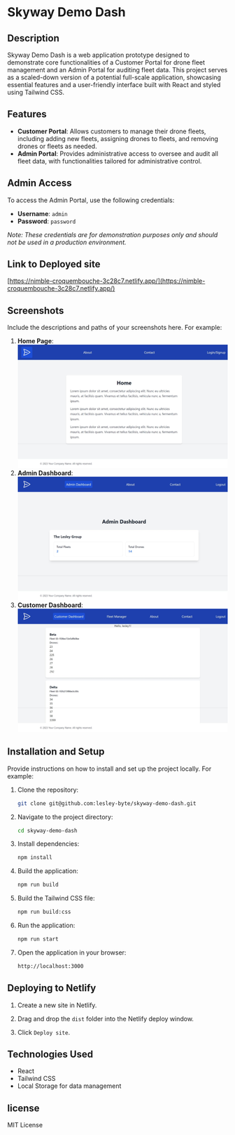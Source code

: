 # Skyway Demo Dash

## Description

Skyway Demo Dash is a web application prototype designed to demonstrate core functionalities of a Customer Portal for drone fleet management and an Admin Portal for auditing fleet data. This project serves as a scaled-down version of a potential full-scale application, showcasing essential features and a user-friendly interface built with React and styled using Tailwind CSS.

## Features

- **Customer Portal**: Allows customers to manage their drone fleets, including adding new fleets, assigning drones to fleets, and removing drones or fleets as needed.
- **Admin Portal**: Provides administrative access to oversee and audit all fleet data, with functionalities tailored for administrative control.

## Admin Access

To access the Admin Portal, use the following credentials:

- **Username**: `admin`
- **Password**: `password`

_Note: These credentials are for demonstration purposes only and should not be used in a production environment._

## Link to Deployed site

[https://nimble-croquembouche-3c28c7.netlify.app/](https://nimble-croquembouche-3c28c7.netlify.app/)

## Screenshots

Include the descriptions and paths of your screenshots here. For example:

1. **Home Page**: ![Home Page](/assets/images/screenshot1.jpeg)
2. **Admin Dashboard**: ![Admin Dashboard](/assets/images/screenshot3.jpeg)
3. **Customer Dashboard**: ![Customer Dashboard](/assets/images/screenshot2.jpeg)

## Installation and Setup

Provide instructions on how to install and set up the project locally. For example:

1. Clone the repository:

   ```bash
   git clone git@github.com:lesley-byte/skyway-demo-dash.git
   ```

2. Navigate to the project directory:

   ```bash
   cd skyway-demo-dash
   ```

3. Install dependencies:

   ```bash
   npm install
   ```

4. Build the application:

   ```bash
   npm run build
   ```   

5. Build the Tailwind CSS file:

   ```bash
   npm run build:css
   ```

6. Run the application:

   ```bash
   npm run start
   ```
7. Open the application in your browser:

   ```bash
   http://localhost:3000
   ```

## Deploying to Netlify

1. Create a new site in Netlify.

2. Drag and drop the `dist` folder into the Netlify deploy window.

3. Click `Deploy site`.

## Technologies Used

- React
- Tailwind CSS
- Local Storage for data management

## license

MIT License
